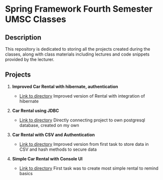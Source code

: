 # Spring Framework Fourth Semester UMSC Classes

## Description

This repository is dedicated to storing all the projects created during the classes, along with class materials including lectures and code snippets provided by the lecturer.

## Projects

1. **Improved Car Rental with hibernate, authentication**
   - [Link to directory](link_to_project_2_folder)
   Improved version of Rental with integration of hibernate

2. **Car Rental using JDBC**
   - [Link to directory](https://github.com/Innocenttt3/Spring/tree/master/carRentalWithDBAuth)
   Directly connecting project to own postgresql database, created on my own

3. **Car Rental with CSV and Authentication**
   - [Link to directory](https://github.com/Innocenttt3/Spring/tree/master/carRentalWithAuth)
   Improved version from first task to store data in CSV and hash methods to secure data

4. **Simple Car Rental with Console UI**
   - [Link to directory](https://github.com/Innocenttt3/Spring/tree/master/carRental)
   First task was to create most simple rental to remind basics
